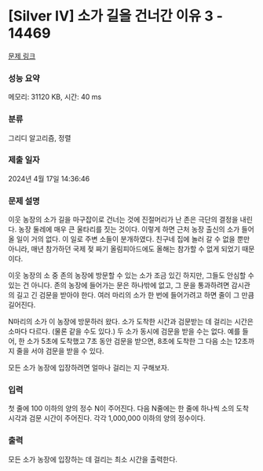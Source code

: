 # [Silver IV] 소가 길을 건너간 이유 3 - 14469 

[문제 링크](https://www.acmicpc.net/problem/14469) 

### 성능 요약

메모리: 31120 KB, 시간: 40 ms

### 분류

그리디 알고리즘, 정렬

### 제출 일자

2024년 4월 17일 14:36:46

### 문제 설명

<p>이웃 농장의 소가 길을 마구잡이로 건너는 것에 진절머리가 난 존은 극단의 결정을 내린다. 농장 둘레에 매우 큰 울타리를 짓는 것이다. 이렇게 하면 근처 농장 출신의 소가 들어올 일이 거의 없다. 이 일로 주변 소들이 분개하였다. 친구네 집에 놀러 갈 수 없을 뿐만 아니라, 매년 참가하던 국제 젖 짜기 올림피아드에도 올해는 참가할 수 없게 되었기 때문이다.</p>

<p>이웃 농장의 소 중 존의 농장에 방문할 수 있는 소가 조금 있긴 하지만, 그들도 안심할 수 있는 건 아니다. 존의 농장에 들어가는 문은 하나밖에 없고, 그 문을 통과하려면 감시관의 길고 긴 검문을 받아야 한다. 여러 마리의 소가 한 번에 들어가려고 하면 줄이 그 만큼 길어진다.</p>

<p>N마리의 소가 이 농장에 방문하러 왔다. 소가 도착한 시간과 검문받는 데 걸리는 시간은 소마다 다르다. (물론 같을 수도 있다.) 두 소가 동시에 검문을 받을 수는 없다. 예를 들어, 한 소가 5초에 도착했고 7초 동안 검문을 받으면, 8초에 도착한 그 다음 소는 12초까지 줄을 서야 검문을 받을 수 있다.</p>

<p>모든 소가 농장에 입장하려면 얼마나 걸리는 지 구해보자.</p>

### 입력 

 <p>첫 줄에 100 이하의 양의 정수 N이 주어진다. 다음 N줄에는 한 줄에 하나씩 소의 도착 시각과 검문 시간이 주어진다. 각각 1,000,000 이하의 양의 정수이다.<br></p>

### 출력 

 <p>모든 소가 농장에 입장하는 데 걸리는 최소 시간을 출력한다.<br></p>

